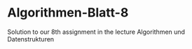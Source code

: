 # Algorithmen-Blatt-8
Solution to our 8th assignment in the lecture Algorithmen und Datenstrukturen
